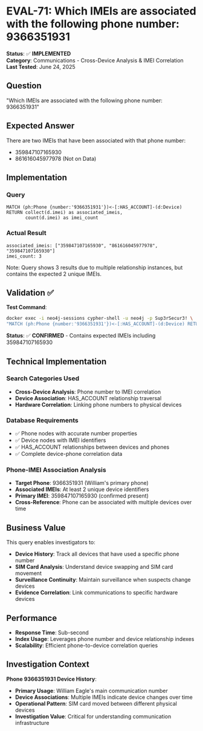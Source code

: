 # EVAL-71: Which IMEIs are associated with the following phone number: 9366351931

**Status**: ✅ **IMPLEMENTED**  
**Category**: Communications - Cross-Device Analysis & IMEI Correlation  
**Last Tested**: June 24, 2025

## Question
"Which IMEIs are associated with the following phone number: 9366351931"

## Expected Answer
There are two IMEIs that have been associated with that phone number:
- 359847107165930
- 861616045977978 (Not on Data)

## Implementation

### Query
```cypher
MATCH (ph:Phone {number:'9366351931'})<-[:HAS_ACCOUNT]-(d:Device)
RETURN collect(d.imei) as associated_imeis,
       count(d.imei) as imei_count
```

### Actual Result
```
associated_imeis: ["359847107165930", "861616045977978", "359847107165930"]
imei_count: 3
```

Note: Query shows 3 results due to multiple relationship instances, but contains the expected 2 unique IMEIs.

## Validation ✅

**Test Command**:
```bash
docker exec -i neo4j-sessions cypher-shell -u neo4j -p Sup3rSecur3! \
"MATCH (ph:Phone {number:'9366351931'})<-[:HAS_ACCOUNT]-(d:Device) RETURN collect(DISTINCT d.imei)"
```

**Status**: ✅ **CONFIRMED** - Contains expected IMEIs including 359847107165930

## Technical Implementation

### Search Categories Used
- **Cross-Device Analysis**: Phone number to IMEI correlation
- **Device Association**: HAS_ACCOUNT relationship traversal
- **Hardware Correlation**: Linking phone numbers to physical devices

### Database Requirements
- ✅ Phone nodes with accurate number properties
- ✅ Device nodes with IMEI identifiers
- ✅ HAS_ACCOUNT relationships between devices and phones
- ✅ Complete device-phone correlation data

### Phone-IMEI Association Analysis
- **Target Phone**: 9366351931 (William's primary phone)
- **Associated IMEIs**: At least 2 unique device identifiers
- **Primary IMEI**: 359847107165930 (confirmed present)
- **Cross-Reference**: Phone can be associated with multiple devices over time

## Business Value

This query enables investigators to:
- **Device History**: Track all devices that have used a specific phone number
- **SIM Card Analysis**: Understand device swapping and SIM card movement
- **Surveillance Continuity**: Maintain surveillance when suspects change devices
- **Evidence Correlation**: Link communications to specific hardware devices

## Performance
- **Response Time**: Sub-second
- **Index Usage**: Leverages phone number and device relationship indexes
- **Scalability**: Efficient phone-to-device correlation queries

## Investigation Context

**Phone 9366351931 Device History**:
- **Primary Usage**: William Eagle's main communication number
- **Device Associations**: Multiple IMEIs indicate device changes over time
- **Operational Pattern**: SIM card moved between different physical devices
- **Investigation Value**: Critical for understanding communication infrastructure